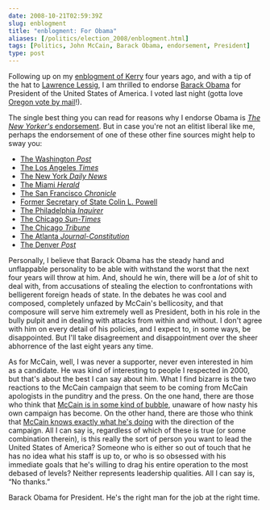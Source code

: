 ```yaml
--- 
date: 2008-10-21T02:59:39Z
slug: enblogment
title: "enblogment: For Obama"
aliases: [/politics/election_2008/enblogment.html]
tags: [Politics, John McCain, Barack Obama, endorsement, President]
type: post
---
```


Following up on my [enblogment of Kerry] four years ago, and with a tip of the
hat to [Lawrence Lessig], I am thrilled to endorse [Barack Obama] for President
of the United States of America. I voted last night (gotta love [Oregon vote by
mail]!).

The single best thing you can read for reasons why I endorse Obama is [*The New
Yorker's* endorsement]. But in case you're not an elitist liberal like me,
perhaps the endorsement of one of these other fine sources might help to sway
you:

-   [The Washington *Post*]
-   [The Los Angeles *Times*]
-   [The New York *Daily News*]
-   [The Miami *Herald*]
-   [The San Francisco *Chronicle*]
-   [Former Secretary of State Colin L. Powell]
-   [The Philadelphia *Inquirer*]
-   [The Chicago *Sun-Times*]
-   [The Chicago *Tribune*]
-   [The Atlanta *Journal-Constitution*]
-   [The Denver *Post*]

Personally, I believe that Barack Obama has the steady hand and unflappable
personality to be able with withstand the worst that the next four years will
throw at him. And, should he win, there will be a *lot* of shit to deal with,
from accusations of stealing the election to confrontations with belligerent
foreign heads of state. In the debates he was cool and composed, completely
unfazed by McCain's bellicosity, and that composure will serve him extremely
well as President, both in his role in the bully pulpit and in dealing with
attacks from within and without. I don't agree with him on every detail of his
policies, and I expect to, in some ways, be disappointed. But I'll take
disagreement and disappointment over the sheer abhorrence of the last eight
years any time.

As for McCain, well, I was never a supporter, never even interested in him as a
candidate. He was kind of interesting to people I respected in 2000, but that's
about the best I can say about him. What I find bizarre is the two reactions to
the McCain campaign that seem to be coming from McCain apologists in the
punditry and the press. On the one hand, there are those who think that [McCain
is in some kind of bubble], unaware of how nasty his own campaign has become. On
the other hand, there are those who think that [McCain knows exactly what he's
doing] with the direction of the campaign. All I can say is, regardless of which
of these is true (or some combination therein), is this really the sort of
person you want to lead the United States of America? Someone who is either so
out of touch that he has no idea what his staff is up to, or who is so obsessed
with his immediate goals that he's willing to drag his entire operation to the
most debased of levels? Neither represents leadership qualities. All I can say
is, “No thanks.”

Barack Obama for President. He's the right man for the job at the right time.

  [enblogment of Kerry]: /politics/election_2004/enblogment.html
    "Enblbgment: For Kerry"
  [Lawrence Lessig]: http://www.lessig.org/blog/archives/002264.shtml
    "Lawrence Lessig: enblogment: For Kerry"
  [Barack Obama]: http://www.barackobama.com/ "Barack Obama for America"
  [Oregon vote by mail]: https://en.wikipedia.org/wiki/Postal_voting
    "Wikipedia: Postal voting"
  [*The New Yorker's* endorsement]: http://www.newyorker.com/talk/comment/2008/10/13/081013taco_talk_editors
    "New Yorker October 13, 2008: “The Choice”"
  [The Washington *Post*]: http://www.washingtonpost.com/wp-dyn/content/article/2008/10/16/AR2008101603436.html
    "Barack Obama for President"
  [The Los Angeles *Times*]: http://www.latimes.com/news/opinion/editorials/la-ed-endorse19-2008oct19,0,5198206.story
    "Barack Obama for president"
  [The New York *Daily News*]: http://www.nydailynews.com/opinions/2008/10/18/2008-10-18_daily_news_endorses_obama_for_president_-3.html
    "Daily News endorses Obama for President"
  [The Miami *Herald*]: http://www.miamiherald.com/opinion/editorials/story/730751.html
    "For U.S. president and vice president"
  [The San Francisco *Chronicle*]: http://www.sfgate.com/cgi-bin/article.cgi?f=/c/a/2008/10/18/EDJS13F58O.DTL
    "The Chronicle recommends Obama for president"
  [Former Secretary of State Colin L. Powell]: http://thecaucus.blogs.nytimes.com/2008/10/19/powell-endorses-obama/
    "Powell Endorses Obama"
  [The Philadelphia *Inquirer*]: http://www.philly.com/philly/news/20081017_For_President__Obama_will_lead.html
    "For President: Obama will lead"
  [The Chicago *Sun-Times*]: http://www.suntimes.com/news/commentary/1228111,sun-times-endorses-barack-obama-101908.article
    "Sun-Times endorses Barack Obama for president"
  [The Chicago *Tribune*]: http://www.chicagotribune.com/news/opinion/chi-chicago-tribune-endorsement,0,1371034.story
    "Tribune endorsement: Barack Obama for president"
  [The Atlanta *Journal-Constitution*]: http://www.ajc.com/opinion/content/opinion/stories/2008/10/19/prezed_1019.html
    "Obama is the choice"
  [The Denver *Post*]: http://www.denverpost.com/politics/ci_10741576
    "Barack Obama for president"
  [McCain is in some kind of bubble]: http://www.youtube.com/watch?v=JcU81Y193sU
    "Pundits: McCain Unaware of What His Campaign is Peddling"
  [McCain knows exactly what he's doing]: http://www.thedailybeast.com/blogs-and-stories/2008-10-10/the-conservative-case-for-obama/
    "Sorry, Dad, I'm Voting for Obama"
